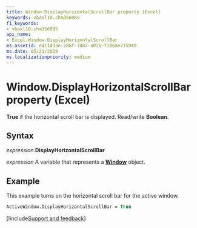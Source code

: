 ```yaml
---
title: Window.DisplayHorizontalScrollBar property (Excel)
keywords: vbaxl10.chm356085
f1_keywords:
- vbaxl10.chm356085
api_name:
- Excel.Window.DisplayHorizontalScrollBar
ms.assetid: e411433e-286f-7482-a026-f186ae715949
ms.date: 05/21/2019
ms.localizationpriority: medium
---
```



# Window.DisplayHorizontalScrollBar property (Excel)

**True** if the horizontal scroll bar is displayed. Read/write **Boolean**.


## Syntax

_expression_.**DisplayHorizontalScrollBar**

_expression_ A variable that represents a **[Window](Excel.Window.md)** object.


## Example

This example turns on the horizontal scroll bar for the active window.

```vb
ActiveWindow.DisplayHorizontalScrollBar = True
```



[!include[Support and feedback](~/includes/feedback-boilerplate.md)]